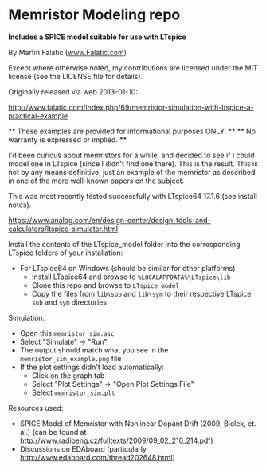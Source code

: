 # Memristor Modeling repo

**Includes a SPICE model suitable for use with LTspice**

By Martin Falatic (www.Falatic.com)

Except where otherwise noted, my contributions are licensed under the MIT license (see the LICENSE file for details).

Originally released via web 2013-01-10:

http://www.falatic.com/index.php/69/memristor-simulation-with-ltspice-a-practical-example

** These examples are provided for informational purposes ONLY. **
** No warranty is expressed or implied. **

I'd been curious about memristors for a while, and decided to see if I could
model one in LTspice (since I didn't find one there). This is the result.
This is not by any means definitive, just an example of the memristor as
described in one of the more well-known papers on the subject.

This was most recently tested successfully with LTspice64 17.1.6 (see install notes).

https://www.analog.com/en/design-center/design-tools-and-calculators/ltspice-simulator.html

Install the contents of the LTspice_model folder into the corresponding LTspice folders of your installation:

* For LTspice64 on Windows (should be similar for other platforms)
  * Install LTspice64 and browse to `%LOCALAPPDATA%\LTspice\lib`
  * Clone this repo and browse to `LTspice_model`
  * Copy the files from `lib\sub` and `lib\sym` to their respective LTspice `sub` and `sym` directories

Simulation:

* Open this `memristor_sim.asc`
* Select "Simulate" -> "Run"
* The output should match what you see in the `memristor_sim_example.png` file
* If the plot settings didn't load automatically:  
  * Click on the graph tab
  * Select "Plot Settings" -> "Open Plot Settings File"
  * Select `memristor_sim.plt`

Resources used:

* SPICE Model of Memristor with Nonlinear Dopant Drift (2009, Biolek, et. al.) (can be found at http://www.radioeng.cz/fulltexts/2009/09_02_210_214.pdf)
* Discussions on EDAboard (particularly http://www.edaboard.com/thread202648.html)
